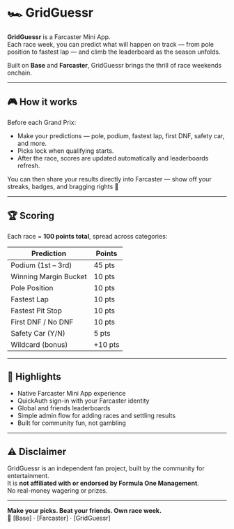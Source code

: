 # 🏎️ GridGuessr

**GridGuessr** is a Farcaster Mini App.  
Each race week, you can predict what will happen on track — from pole position to fastest lap — and climb the leaderboard as the season unfolds.  

Built on **Base** and **Farcaster**, GridGuessr brings the thrill of race weekends onchain.

---

## 🎮 How it works

Before each Grand Prix:
- Make your predictions — pole, podium, fastest lap, first DNF, safety car, and more.  
- Picks lock when qualifying starts.  
- After the race, scores are updated automatically and leaderboards refresh.  

You can then share your results directly into Farcaster — show off your streaks, badges, and bragging rights 🏁  

---

## 🏆 Scoring

Each race = **100 points total**, spread across categories:

| Prediction              | Points |
|--------------------------|--------|
| Podium (1st – 3rd)       | 45 pts |
| Winning Margin Bucket    | 10 pts |
| Pole Position            | 10 pts |
| Fastest Lap              | 10 pts |
| Fastest Pit Stop         | 10 pts |
| First DNF / No DNF       | 10 pts |
| Safety Car (Y/N)         | 5 pts  |
| Wildcard (bonus)         | +10 pts |

---

## 🧠 Highlights

- Native Farcaster Mini App experience  
- QuickAuth sign-in with your Farcaster identity  
- Global and friends leaderboards  
- Simple admin flow for adding races and settling results  
- Built for community fun, not gambling  

---

## ⚠️ Disclaimer

GridGuessr is an independent fan project, built by the community for entertainment.  
It is **not affiliated with or endorsed by Formula One Management**.  
No real-money wagering or prizes.

---

**Make your picks. Beat your friends. Own race week.**  
🏁 [Base] · [Farcaster] · [GridGuessr]
